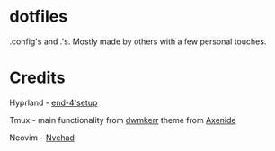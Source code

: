 # dotfiles
.config's and .'s.
Mostly made by others with a few personal touches.

# Credits

Hyprland - [end-4'setup](https://github.com/end-4/dots-hyprland)

Tmux - main functionality from [dwmkerr](https://github.com/dwmkerr/dotfiles) theme from [Axenide](https://github.com/Axenide/)

Neovim - [Nvchad](nvchad.com)
